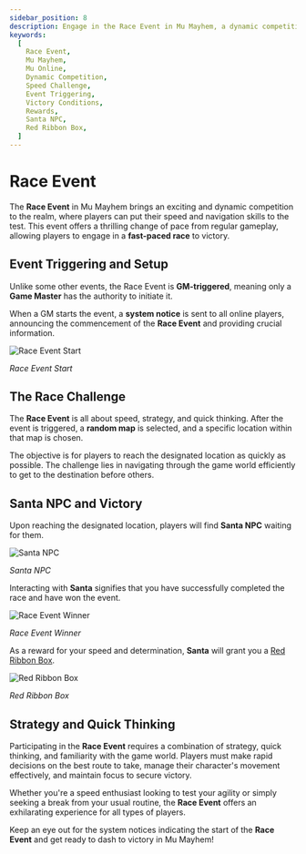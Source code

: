 ```yaml
---
sidebar_position: 8
description: Engage in the Race Event in Mu Mayhem, a dynamic competition that tests players' speed, strategy, and quick thinking. Learn about the event triggering, the race challenge, victory conditions, and the rewards. Participate for an exhilarating experience and a chance to win the Red Ribbon Box.
keywords:
  [
    Race Event,
    Mu Mayhem,
    Mu Online,
    Dynamic Competition,
    Speed Challenge,
    Event Triggering,
    Victory Conditions,
    Rewards,
    Santa NPC,
    Red Ribbon Box,
  ]
---
```


# Race Event

The **Race Event** in Mu Mayhem brings an exciting and dynamic competition to the realm, where players can put their speed and navigation skills to the test. This event offers a thrilling change of pace from regular gameplay, allowing players to engage in a **fast-paced race** to victory.

## Event Triggering and Setup

Unlike some other events, the Race Event is **GM-triggered**, meaning only a **Game Master** has the authority to initiate it.

When a GM starts the event, a **system notice** is sent to all online players, announcing the commencement of the **Race Event** and providing crucial information.

![Race Event Start](/img/events/race/race-1.jpg)

_Race Event Start_

## The Race Challenge

The **Race Event** is all about speed, strategy, and quick thinking. After the event is triggered, a **random map** is selected, and a specific location within that map is chosen.

The objective is for players to reach the designated location as quickly as possible. The challenge lies in navigating through the game world efficiently to get to the destination before others.

## Santa NPC and Victory

Upon reaching the designated location, players will find **Santa NPC** waiting for them.

![Santa NPC](/img/events/race/race-2.jpg)

_Santa NPC_

Interacting with **Santa** signifies that you have successfully completed the race and have won the event.

![Race Event Winner](/img/events/race/race-3.jpg)

_Race Event Winner_

As a reward for your speed and determination, **Santa** will grant you a [Red Ribbon Box](/items/item-bags/misc/red-ribbon-box).

![Red Ribbon Box](/img/items/item-bags/box-of-red-ribbon.png)

_Red Ribbon Box_

## Strategy and Quick Thinking

Participating in the **Race Event** requires a combination of strategy, quick thinking, and familiarity with the game world. Players must make rapid decisions on the best route to take, manage their character's movement effectively, and maintain focus to secure victory.

Whether you're a speed enthusiast looking to test your agility or simply seeking a break from your usual routine, the **Race Event** offers an exhilarating experience for all types of players.

Keep an eye out for the system notices indicating the start of the **Race Event** and get ready to dash to victory in Mu Mayhem!

